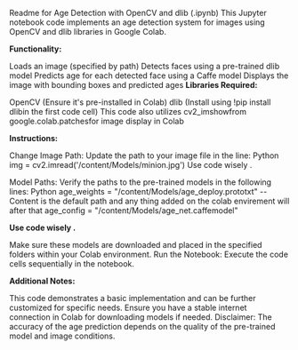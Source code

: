 Readme for Age Detection with OpenCV and dlib (.ipynb)
This Jupyter notebook code implements an age detection system for images using OpenCV and dlib libraries in Google Colab.

**Functionality:**

Loads an image (specified by path)
Detects faces using a pre-trained dlib model
Predicts age for each detected face using a Caffe model
Displays the image with bounding boxes and predicted ages
**Libraries Required:**

OpenCV (Ensure it's pre-installed in Colab)
dlib (Install using !pip install dlibin the first code cell)
This code also utilizes cv2_imshowfrom google.colab.patchesfor image display in Colab

**Instructions:**

Change Image Path: Update the path to your image file in the line:
Python
img = cv2.imread('/content/Models/minion.jpg')
Use code wisely .

Model Paths: Verify the paths to the pre-trained models in the following lines:
Python
age_weights = "/content/Models/age_deploy.prototxt"  --  Content is the default path and any thing added on the colab envirement will after that 
age_config = "/content/Models/age_net.caffemodel"

**Use code wisely .**

Make sure these models are downloaded and placed in the specified folders within your Colab environment.
Run the Notebook: Execute the code cells sequentially in the notebook.

**Additional Notes:**

This code demonstrates a basic implementation and can be further customized for specific needs.
Ensure you have a stable internet connection in Colab for downloading models if needed.
Disclaimer: The accuracy of the age prediction depends on the quality of the pre-trained model and image conditions.
